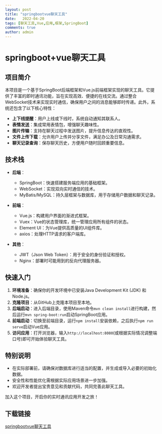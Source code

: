 ```yaml
---
layout: post
title: "springbootvue聊天工具"
date:   2022-04-20
tags: [聊天工具,Vue,应用,框架,SpringBoot]
comments: true
author: admin
---
```

# springboot+vue聊天工具

## 项目简介

本项目是一个基于SpringBoot后端框架和Vue.js前端框架实现的聊天工具。它提供了丰富的即时通讯功能，旨在实现高效、便捷的在线交流。通过整合WebSocket技术来实现实时通信，确保用户之间的消息能够即时传递。此外，系统还包含了以下核心特性：

- **上下线提醒**：用户上线或下线时，系统自动通知其联系人。
- **表情发送**：集成常用表情包，增强聊天趣味性。
- **图片传输**：支持在聊天过程中发送图片，提升信息传达的直观性。
- **文件上传下载**：允许用户上传并分享文件，满足办公及日常沟通需求。
- **聊天记录查询**：保存聊天历史，方便用户随时回顾重要信息。

## 技术栈

- **后端**：
  - SpringBoot：快速搭建服务端应用的基础框架。
  - WebSocket：实现双向实时通信的技术。
  - MyBatis/MySQL：持久层框架与数据库，用于存储用户数据和聊天记录。

- **前端**：
  - Vue.js：构建用户界面的渐进式框架。
  - Vuex：Vue的状态管理库，统一管理应用所有组件的状态。
  - Element UI：为Vue提供高质量的UI组件库。
  - axios：处理HTTP请求的客户端库。

- **其他**：
  - JWT（Json Web Token）：用于安全的身份验证和授权。
  - Nginx：部署时可能用到的反向代理服务器。
  
## 快速入门

1. **环境准备**：确保你的开发环境中已安装Java Development Kit (JDK) 和 Node.js。
2. **克隆项目**：从GitHub上克隆本项目至本地。
3. **后端启动**：进入后端目录，使用Maven命令`mvn clean install`进行构建，然后运行`mvn spring-boot:run`启动SpringBoot应用。
4. **前端启动**：切换至前端目录，运行`npm install`安装依赖，之后执行`npm run serve`启动Vue应用。
5. **访问应用**：打开浏览器，输入`http://localhost:8080`(或根据实际情况调整端口号)即可开始体验聊天工具。

## 特别说明

- 在实际部署前，请确保对数据库进行适当的配置，并生成或导入必要的初始化数据。
- 安全性和性能优化需根据实际应用场景进一步加强。
- 欢迎开发者提出宝贵意见和贡献代码，共同完善此聊天工具。

加入这个项目，开启你的实时通讯应用开发之旅！

## 下载链接

[springbootvue聊天工具](https://pan.quark.cn/s/5c2d16ce6394)